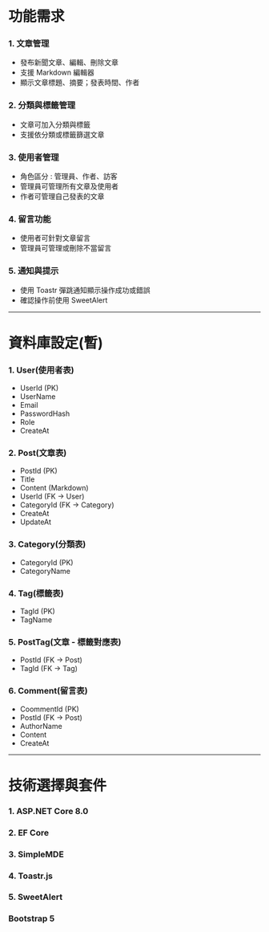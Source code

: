 # 功能需求
### 1. 文章管理
* 發布新聞文章、編輯、刪除文章
* 支援 Markdown 編輯器
* 顯示文章標題、摘要；發表時間、作者
### 2. 分類與標籤管理
* 文章可加入分類與標籤
* 支援依分類或標籤篩選文章
### 3. 使用者管理
* 角色區分 : 管理員、作者、訪客
* 管理員可管理所有文章及使用者
* 作者可管理自己發表的文章
### 4. 留言功能
* 使用者可針對文章留言
* 管理員可管理或刪除不當留言
### 5. 通知與提示
* 使用 Toastr 彈跳通知顯示操作成功或錯誤
* 確認操作前使用 SweetAlert

---

# 資料庫設定(暫)
### 1. User(使用者表)
* UserId (PK)
* UserName
* Email
* PasswordHash
* Role
* CreateAt

### 2. Post(文章表)
* PostId (PK)
* Title
* Content (Markdown)
* UserId (FK -> User)
* CategoryId (FK -> Category)
* CreateAt
* UpdateAt

### 3. Category(分類表)
* CategoryId (PK)
* CategoryName

### 4. Tag(標籤表)
* TagId (PK)
* TagName

### 5. PostTag(文章 - 標籤對應表)
* PostId (FK -> Post)
* TagId (FK -> Tag)

### 6. Comment(留言表)
* CoommentId (PK)
* PostId (FK -> Post)
* AuthorName
* Content
* CreateAt

---

# 技術選擇與套件
### 1. ASP.NET Core 8.0
### 2. EF Core
### 3. SimpleMDE
### 4. Toastr.js
### 5. SweetAlert
### Bootstrap 5